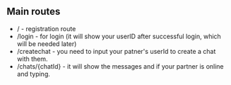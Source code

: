  

## Main routes

- / - registration route
- /login - for login (it will show your userID after successful login, which will be needed later)
- /createchat - you need to input your patner's userId to create a chat with them.
- /chats/{chatId} - it will show the messages and if your partner is online and typing. 
